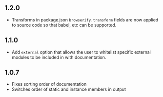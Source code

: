 ## 1.2.0

* Transforms in package.json `browserify.transform` fields are now applied to
  source code so that babel, etc can be supported.

## 1.1.0

* Add `external` option that allows the user to whitelist specific external
  modules to be included in with documentation.

## 1.0.7

* Fixes sorting order of documentation
* Switches order of static and instance members in output
